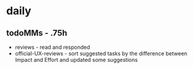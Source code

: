 # daily 

## todoMMs - .75h
* reviews - read and responded
* official-UX-reviews - sort suggested tasks by the difference between Impact and Effort and updated some suggestions